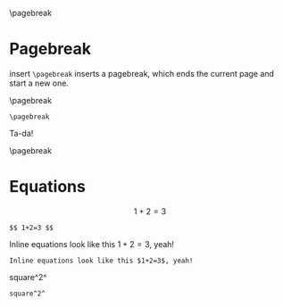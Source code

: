 <!-- pandoc pdf -->

\pagebreak

Pagebreak <!-- {{{1 -->
=========
insert `\pagebreak` inserts a pagebreak, which ends the current page and start a new one.

\pagebreak

    \pagebreak

Ta-da!

\pagebreak

Equations <!-- {{{1 -->
=========
$$ 1+2=3 $$

    $$ 1+2=3 $$

Inline equations look like this $1+2=3$, yeah!

    Inline equations look like this $1+2=3$, yeah!

square^2^

    square^2^
